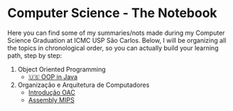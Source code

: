 # Computer Science - The Notebook
Here you can find some of my summaries/nots made during my Computer Science Graduation at ICMC USP São Carlos. Below, I will be organizing all the topics in chronological order, so you can actually build your learning path, step by step:
1. Object Oriented Programming
	- [:us: OOP in Java](https://github.com/felipemnds/computer-science-summaries/blob/master/object-oriented-programming/oop-in-java.md)
2. Organização e Arquitetura de Computadores
	- [Introdução OAC](https://github.com/felipemnds/computer-science-summaries/blob/master/organizacao-arquitetura-computadores/introducao-oac.md)
	- [Assembly MIPS](https://github.com/felipemnds/computer-science-summaries/blob/master/organizacao-arquitetura-computadores/mips-assembly.md)
